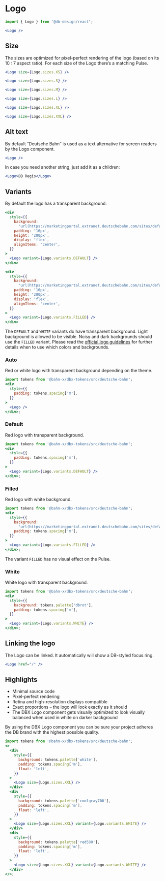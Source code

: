 # Logo

```js
import { Logo } from '@db-design/react';
```

```jsx
<Logo />
```

## Size

The sizes are optimized for pixel-perfect rendering of the logo (based on its
10 : 7 aspect ratio). For each size of the Logo there’s a matching Pulse.

```jsx
<Logo size={Logo.sizes.XS} />
```

```jsx
<Logo size={Logo.sizes.S} />
```

```jsx
<Logo size={Logo.sizes.M} />
```

```jsx
<Logo size={Logo.sizes.L} />
```

```jsx
<Logo size={Logo.sizes.XL} />
```

```jsx
<Logo size={Logo.sizes.XXL} />
```

## Alt text

By default “Deutsche Bahn” is used as a text alternative for screen readers by the Logo component.

```jsx
<Logo />
```

In case you need another string, just add it as a children:

```jsx
<Logo>DB Regio</Logo>
```

## Variants

By default the logo has a transparent background.

```jsx
<div
  style={{
    background:
      'url(https://marketingportal.extranet.deutschebahn.com/sites/default/files/190902_DB_Bildwelt_Assets_sf3_3.png) 0 0/cover',
    padding: '16px',
    height: '200px',
    display: 'flex',
    alignItems: 'center',
  }}
>
  <Logo variant={Logo.variants.DEFAULT} />
</div>
```

```jsx
<div
  style={{
    background:
      'url(https://marketingportal.extranet.deutschebahn.com/sites/default/files/190902_DB_Bildwelt_Assets_sf4_2.png) 0 0/cover',
    padding: '16px',
    height: '200px',
    display: 'flex',
    alignItems: 'center',
  }}
>
  <Logo variant={Logo.variants.FILLED} />
</div>
```

The `DEFAULT` and `WHITE` variants do have transparent background. Light background is allowed to be visible. Noisy and dark backgrounds should use the `FILLED` variant. Please read the [official logo guidelines](https://marketingportal.extranet.deutschebahn.com/en/logo-2) for further details when to use which colors and backgrounds.

### Auto

Red or white logo with transparent background depending on the theme.

```jsx
import tokens from '@bahn-x/dbx-tokens/src/deutsche-bahn';
<div
  style={{
    padding: tokens.spacing['m'],
  }}
>
  <Logo />
</div>;
```

### Default

Red logo with transparent background.

```jsx
import tokens from '@bahn-x/dbx-tokens/src/deutsche-bahn';
<div
  style={{
    padding: tokens.spacing['m'],
  }}
>
  <Logo variant={Logo.variants.DEFAULT} />
</div>;
```

### Filled

Red logo with white background.

```jsx
import tokens from '@bahn-x/dbx-tokens/src/deutsche-bahn';
<div
  style={{
    background:
      'url(https://marketingportal.extranet.deutschebahn.com/sites/default/files/190902_DB_Bildwelt_Assets_sf4_2.png) 0 0/cover',
    padding: tokens.spacing['m'],
  }}
>
  <Logo variant={Logo.variants.FILLED} />
</div>;
```

The variant `FILLED` has no visual effect on the Pulse.

### White

White logo with transparent background.

```jsx
import tokens from '@bahn-x/dbx-tokens/src/deutsche-bahn';
<div
  style={{
    background: tokens.palette['dbrot'],
    padding: tokens.spacing['m'],
  }}
>
  <Logo variant={Logo.variants.WHITE} />
</div>;
```

## Linking the logo

The Logo can be linked. It automatically will show a DB-styled focus ring.

```jsx
<Logo href="/" />
```

## Highlights

- Minimal source code
- Pixel-perfect rendering
- Retina and high-resolution displays compatible
- Exact proportions – the logo will look exactly as it should
- The DBX Logo component gets visually optimized to look visually balanced when used in white on darker background

By using the DBX Logo component you can be sure your project adheres the DB brand with the highest possible quality.

```jsx noeditor
import tokens from '@bahn-x/dbx-tokens/src/deutsche-bahn';
<>
  <div
    style={{
      background: tokens.palette['white'],
      padding: tokens.spacing['m'],
      float: 'left',
    }}
  >
    <Logo size={Logo.sizes.XXL} />
  </div>
  <div
    style={{
      background: tokens.palette['coolgray700'],
      padding: tokens.spacing['m'],
      float: 'left',
    }}
  >
    <Logo size={Logo.sizes.XXL} variant={Logo.variants.WHITE} />
  </div>
  <div
    style={{
      background: tokens.palette['red500'],
      padding: tokens.spacing['m'],
      float: 'left',
    }}
  >
    <Logo size={Logo.sizes.XXL} variant={Logo.variants.WHITE} />
  </div>
</>;
```
